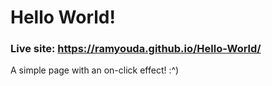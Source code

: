 # Hello World!

### Live site: https://ramyouda.github.io/Hello-World/

A simple page with an on-click effect! :^)
